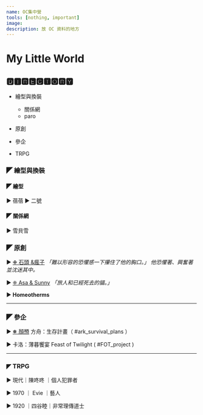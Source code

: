 ```yaml
---
name: OC集中營
tools: [nothing, important]
image:
description: 放 OC 資料的地方
---
```


# My Little World

## 🅳🅸🆁🅴🅲🆃🅾🆁🆈

- 繪型與換裝

  - 關係網
  - paro

- 原創
- 參企
- TRPG

### ◤ **繪型與換裝**

#### ◤ 繪型

▶ 蓓蓓
▶ 二號

#### ◤ **關係網**

▶ 雪貝雪

### ◤ **原創**

▶ [✙ 石頭 &瘋子](https://www.plurk.com/p/p2b27u)
_「難以形容的恐懼感一下攥住了他的胸口。」_
_他恐懼著、興奮著並沈迷其中。_

▶ [❈ Asa & Sunny](https://www.plurk.com/p/p2awkl)
_「旅人和已經死去的貓。」_

▶ **Homeotherms**

---

### ◤ **參企**

▶ [❅ 顏槱](https://www.plurk.com/p/p2brzs)
方舟：生存計畫（ #ark_survival_plans ）

▶ 卡洛：薄暮饗宴 Feast of Twilight ( #FOT_project )

---

### ◤ **TRPG**

▶ 現代｜陳咚咚 ｜個人犯罪者

▶ 1970 ｜ Evie ｜藝人

▶ 1920 ｜四谷睦｜非常理傳道士

